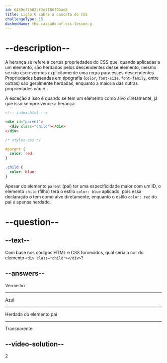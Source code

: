 ```yaml
---
id: 6489cf7682cf2e4f86f03ae8
title: Lição G sobre a cascata do CSS
challengeType: 15
dashedName: the-cascade-of-css-lesson-g
---
```


# --description--

A herança se refere a certas propriedades do CSS que, quando aplicadas a um elemento, são herdados pelos descendentes desse elemento, mesmo se não escrevermos explicitamente uma regra para esses descendentes. Propriedades baseadas em tipografia (`color`, `font-size`, `font-family`, entre outras) são geralmente herdadas, enquanto a maioria das outras propriedades não é.

A exceção a isso é quando se tem um elemento como alvo diretamente, já que isso sempre vence a herança:

```html
<!-- index.html -->

<div id="parent">
  <div class="child"></div>
</div>
```

```css
/* styles.css */

#parent {
  color: red;
}

.child {
  color: blue;
}
```

Apesar do elemento `parent` (pai) ter uma especificidade maior com um ID, o elemento `child` (filho) terá o estilo `color: blue` aplicado, pois essa declaração o tem como alvo diretamente, enquanto o estilo `color: red` do pai é apenas herdado.

# --question--

## --text--

Com base nos códigos HTML e CSS fornecidos, qual seria a cor do elemento `<div class="child"></div>`?

## --answers--

Vermelho

---

Azul

---

Herdada do elemento pai

---

Transparente

## --video-solution--

2
